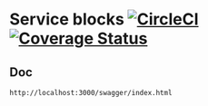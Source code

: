 # Service blocks [![CircleCI](https://circleci.com/gh/remoteview/service-blocks.svg?style=shield)](https://circleci.com/gh/remoteview/service-blocks) [![Coverage Status](https://coveralls.io/repos/github/remoteview/service-blocks/badge.svg?branch=master)](https://coveralls.io/github/remoteview/service-blocks?branch=master)

## Doc

```http
http://localhost:3000/swagger/index.html
```
